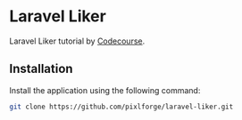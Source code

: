 # Laravel Liker

Laravel Liker tutorial by [Codecourse](https://codecourse.com/watch/the-liker-project-2.0).

## Installation

Install the application using the following command:

```bash
git clone https://github.com/pixlforge/laravel-liker.git
```
